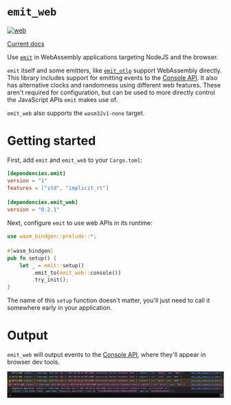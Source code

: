 # `emit_web`

[![web](https://github.com/emit-rs/emit_web/actions/workflows/web.yml/badge.svg)](https://github.com/emit-rs/emit_web/actions/workflows/web.yml)

[Current docs](https://docs.rs/emit_web/0.2.1/emit_web/index.html)

Use [`emit`](https://docs.rs/emit) in WebAssembly applications targeting NodeJS and the browser.

`emit` itself and some emitters, like [`emit_otlp`](https://docs.rs/emit_otlp) support WebAssembly directly. This library includes support for emitting events to the [Console API](https://developer.mozilla.org/en-US/docs/Web/API/console). It also has alternative clocks and randomness using different web features. These aren't required for configuration, but can be used to more directly control the JavaScript APIs `emit` makes use of.

`emit_web` also supports the `wasm32v1-none` target.

# Getting started

First, add `emit` and `emit_web` to your `Cargo.toml`:

```toml
[dependencies.emit]
version = "1"
features = ["std", "implicit_rt"]

[dependencies.emit_web]
version = "0.2.1"
```

Next, configure `emit` to use web APIs in its runtime:

```rust
use wasm_bindgen::prelude::*;

#[wasm_bindgen]
pub fn setup() {
    let _ = emit::setup()
        .emit_to(emit_web::console())
        .try_init();
}
```

The name of this `setup` function doesn't matter, you'll just need to call it somewhere early in your application.

# Output

`emit_web` will output events to the [Console API](https://developer.mozilla.org/en-US/docs/Web/API/Console_API), where they'll appear in browser dev tools.

![`emit` events written to the browser console](https://raw.githubusercontent.com/emit-rs/emit_web/refs/heads/main/asset/console-output.png)
